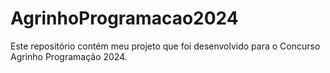 # AgrinhoProgramacao2024

Este repositório contém meu projeto que foi desenvolvido para o Concurso Agrinho Programação 2024.
